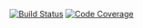 [![Build Status](https://app.travis-ci.com/gptshubham595/avl_java_travis_cli.svg?branch=main)](https://app.travis-ci.com/gptshubham595/avl_java_travis_cli)
[![Code Coverage](https://codecov.io/github/gptshubham595/avl_travis/branch/main/graph/badge.svg)](https://codecov.io/gh/gptshubham595/avl_java_travis_cli)




